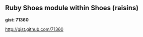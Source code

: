 Ruby Shoes module within Shoes (raisins) 
-----------------------------------------

**gist: 71360**

<http://gist.github.com/71360>

<script src="http://gist.github.com/71360.js"></script>
